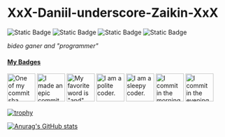 # XxX-Daniil-underscore-Zaikin-XxX


![Static Badge](https://img.shields.io/badge/different-reset?label=Built&logo=github&style=flat-square)
![Static Badge](https://img.shields.io/badge/the%20power%20of%20the%20indominable%20human%20spirit-reset?style=flat-square&label=Made%20With&color=blue&logo=anki)
![Static Badge](https://img.shields.io/badge/me-reset?style=flat-square&logo=nexusmods&label=Release&color=blue)
![Static Badge](https://img.shields.io/badge/FAILING-reset?style=flat-square&logo=git&label=Build&color=red)

_bideo ganer and "programmer"_

<!--
**XxX-Daniil-underscore-Zaikin-XxX/XxX-Daniil-underscore-Zaikin-XxX** is a ✨ _special_ ✨ repository because its `README.md` (this file) appears on your GitHub profile.

Here are some ideas to get you started:

- 🔭 I’m currently working on ...
- 🌱 I’m currently learning ...
- 👯 I’m looking to collaborate on ...
- 🤔 I’m looking for help with ...
- 💬 Ask me about ...
- 📫 How to reach me: ...
- 😄 Pronouns: ...
- ⚡ Fun fact: ...
-->

<!-- my-badges start -->
<h4><a href="https://github.com/my-badges/my-badges">My Badges</a></h4>

<a href="my-badges/a-commit.md"><img src="https://my-badges.github.io/my-badges/a-commit.png" alt="One of my commit sha starts with &quot;a&quot;." title="One of my commit sha starts with &quot;a&quot;." width="64"></a>
<a href="my-badges/epic-commit.md"><img src="https://my-badges.github.io/my-badges/epic-commit.png" alt="I made an epic commit with a message over 500 chars." title="I made an epic commit with a message over 500 chars." width="64"></a>
<a href="my-badges/favorite-word.md"><img src="https://my-badges.github.io/my-badges/favorite-word.png" alt="My favorite word is &quot;and&quot;." title="My favorite word is &quot;and&quot;." width="64"></a>
<a href="my-badges/polite-coder.md"><img src="https://my-badges.github.io/my-badges/polite-coder.png" alt="I am a polite coder." title="I am a polite coder." width="64"></a>
<a href="my-badges/sleepy-coder.md"><img src="https://my-badges.github.io/my-badges/sleepy-coder.png" alt="I am a sleepy coder." title="I am a sleepy coder." width="64"></a>
<a href="my-badges/morning-commits.md"><img src="https://my-badges.github.io/my-badges/morning-commits.png" alt="I commit in the morning." title="I commit in the morning." width="64"></a>
<a href="my-badges/evening-commits.md"><img src="https://my-badges.github.io/my-badges/evening-commits.png" alt="I commit in the evening." title="I commit in the evening." width="64"></a>
<!-- my-badges end -->

[![trophy](https://github-profile-trophy.vercel.app/?username=XxX-Daniil-underscore-Zaikin-XxX)](https://github.com/ryo-ma/github-profile-trophy)

[![Anurag's GitHub stats](https://github-readme-stats.vercel.app/api?username=XxX-Daniil-underscore-Zaikin-XxX&show_icons=true)](https://github.com/anuraghazra/github-readme-stats)
